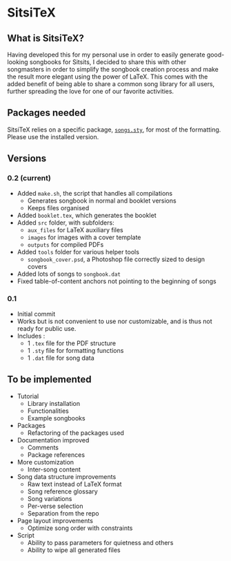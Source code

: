 # SitsiTeX
## What is SitsiTeX?
Having developed this for my personal use in order to easily generate good-looking songbooks for Sitsits, I decided to share this with other songmasters in order to simplify the songbook creation process and make the result more elegant using the power of LaTeX. This comes with the added benefit of being able to share a common song library for all users, further spreading the love for one of our favorite activities.

## Packages needed
SitsiTeX relies on a specific package, [`songs.sty`](http://songs.sourceforge.net/), for most of the formatting. Please use the installed version.

## Versions
### 0.2 (current)
* Added `make.sh`, the script that handles all compilations
  * Generates songbook in normal and booklet versions
  * Keeps files organised
* Added `booklet.tex`, which generates the booklet
* Added `src` folder, with subfolders:
  * `aux_files` for LaTeX auxiliary files
  * `images` for images with a cover template
  * `outputs` for compiled PDFs
* Added `tools` folder for various helper tools
  * `songbook_cover.psd`, a Photoshop file correctly sized to design covers
* Added lots of songs to `songbook.dat`
* Fixed table-of-content anchors not pointing to the beginning of songs

### 0.1
* Initial commit
* Works but is not convenient to use nor customizable, and is thus not ready for public use. 
* Includes :
  * 1 `.tex` file for the PDF structure
  * 1 `.sty` file for formatting functions
  * 1 `.dat` file for song data

## To be implemented
* Tutorial
  * Library installation
  * Functionalities
  * Example songbooks
* Packages
  * Refactoring of the packages used
* Documentation improved
  * Comments
  * Package references
* More customization
  * Inter-song content
* Song data structure improvements
  * Raw text instead of LaTeX format
  * Song reference glossary
  * Song variations
  * Per-verse selection
  * Separation from the repo
* Page layout improvements
  * Optimize song order with constraints
* Script
  * Ability to pass parameters for quietness and others
  * Ability to wipe all generated files
